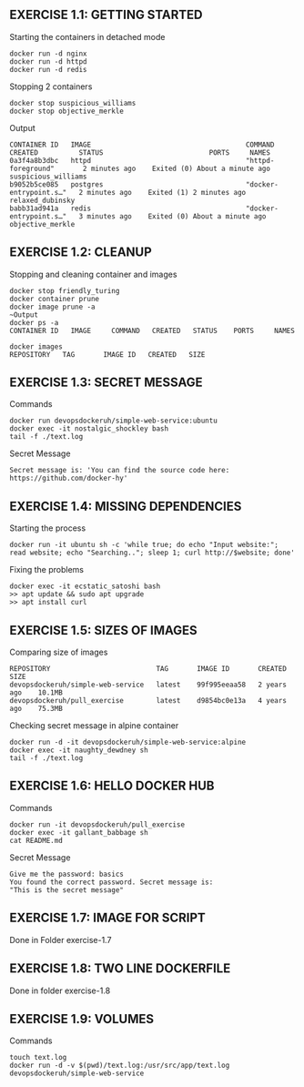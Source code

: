 ## EXERCISE 1.1: GETTING STARTED
Starting the containers in detached mode
```shell
docker run -d nginx
docker run -d httpd
docker run -d redis
```
Stopping 2 containers
```shell
docker stop suspicious_williams
docker stop objective_merkle
```
Output
```shell
CONTAINER ID   IMAGE                                      COMMAND                  CREATED          STATUS                          PORTS     NAMES
0a3f4a8b3dbc   httpd                                      "httpd-foreground"       2 minutes ago    Exited (0) About a minute ago             suspicious_williams
b9052b5ce085   postgres                                   "docker-entrypoint.s…"   2 minutes ago    Exited (1) 2 minutes ago                  relaxed_dubinsky
babb31ad941a   redis                                      "docker-entrypoint.s…"   3 minutes ago    Exited (0) About a minute ago             objective_merkle
```

## EXERCISE 1.2: CLEANUP
Stopping and cleaning container and images
```shell
docker stop friendly_turing
docker container prune
docker image prune -a
~Output
docker ps -a
CONTAINER ID   IMAGE     COMMAND   CREATED   STATUS    PORTS     NAMES

docker images
REPOSITORY   TAG       IMAGE ID   CREATED   SIZE
```

## EXERCISE 1.3: SECRET MESSAGE
Commands
```shell
docker run devopsdockeruh/simple-web-service:ubuntu
docker exec -it nostalgic_shockley bash
tail -f ./text.log
```
Secret Message
```shell
Secret message is: 'You can find the source code here: https://github.com/docker-hy'
```

## EXERCISE 1.4: MISSING DEPENDENCIES
Starting the process
```shell
docker run -it ubuntu sh -c 'while true; do echo "Input website:"; read website; echo "Searching.."; sleep 1; curl http://$website; done'
```
Fixing the problems
```shell
docker exec -it ecstatic_satoshi bash
>> apt update && sudo apt upgrade
>> apt install curl
```

## EXERCISE 1.5: SIZES OF IMAGES
Comparing size of images
```shell
REPOSITORY                          TAG       IMAGE ID       CREATED        SIZE
devopsdockeruh/simple-web-service   latest    99f995eeaa58   2 years ago    10.1MB
devopsdockeruh/pull_exercise        latest    d9854bc0e13a   4 years ago    75.3MB
```
Checking secret message in alpine container
```shell
docker run -d -it devopsdockeruh/simple-web-service:alpine
docker exec -it naughty_dewdney sh
tail -f ./text.log
```

## EXERCISE 1.6: HELLO DOCKER HUB
Commands
```shel
docker run -it devopsdockeruh/pull_exercise
docker exec -it gallant_babbage sh
cat README.md
```
Secret Message
```shell
Give me the password: basics
You found the correct password. Secret message is:
"This is the secret message"
```

## EXERCISE 1.7: IMAGE FOR SCRIPT
Done in Folder exercise-1.7

## EXERCISE 1.8: TWO LINE DOCKERFILE
Done in folder exercise-1.8

## EXERCISE 1.9: VOLUMES
Commands
```shell
touch text.log
docker run -d -v $(pwd)/text.log:/usr/src/app/text.log devopsdockeruh/simple-web-service
```
